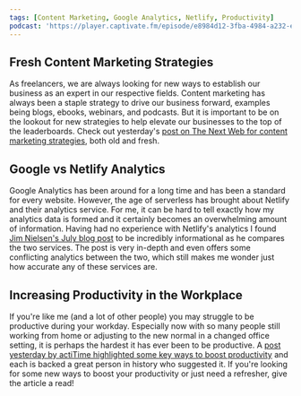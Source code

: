 ```yaml
---
tags: [Content Marketing, Google Analytics, Netlify, Productivity]
podcast: 'https://player.captivate.fm/episode/e8984d12-3fba-4984-a232-ebe4a95251f0'
---
```


## Fresh Content Marketing Strategies

As freelancers, we are always looking for new ways to establish our business as an expert in our respective fields. Content marketing has always been a staple strategy to drive our business forward, examples being blogs, ebooks, webinars, and podcasts. But it is important to be on the lookout for new strategies to help elevate our businesses to the top of the leaderboards. Check out yesterday's [post on The Next Web for content marketing strategies](https://thenextweb.com/growth-quarters/2020/08/26/7-fresh-content-marketing-strategies-you-havent-tried-plus-8-classic-ones-syndication/), both old and fresh.

## Google vs Netlify Analytics

Google Analytics has been around for a long time and has been a standard for every website. However, the age of serverless has brought about Netlify and their analytics service. For me, it can be hard to tell exactly how my analytics data is formed and it certainly becomes an overwhelming amount of information. Having had no experience with Netlify's analytics I found [Jim Nielsen's July blog post](https://blog.jim-nielsen.com/2020/google-vs-netlify-analytics/) to be incredibly informational as he compares the two services. The post is very in-depth and even offers some conflicting analytics between the two, which still makes me wonder just how accurate any of these services are.

## Increasing Productivity in the Workplace

If you're like me (and a lot of other people) you may struggle to be productive during your workday. Especially now with so many people still working from home or adjusting to the new normal in a changed office setting, it is perhaps the hardest it has ever been to be productive. A [post yesterday by actiTime highlighted some key ways to boost productivity](https://www.actitime.com/productivity/increase-productivity-in-the-workplace/) and each is backed a great person in history who suggested it. If you're looking for some new ways to boost your productivity or just need a refresher, give the article a read!
